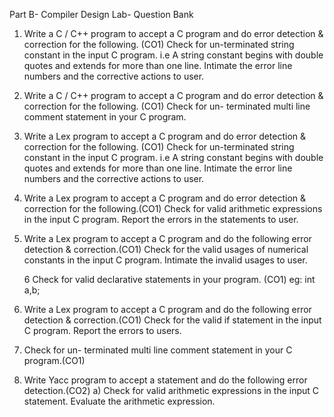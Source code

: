 Part B- Compiler Design Lab- Question Bank

1. Write a C / C++ program to accept a C program and do error detection & correction for the following. (CO1)
   Check for un-terminated string constant in the input C program. i.e A string constant begins with double quotes and extends for more than one line. Intimate the error line numbers and the corrective actions to user.

2. Write a C / C++ program to accept a C program and do error detection & correction for the following. (CO1)
   Check for un- terminated multi line comment statement in your C program.

3. Write a Lex program to accept a C program and do error detection & correction for the following. (CO1)
   Check for un-terminated string constant in the input C program. i.e A string constant begins with double quotes and extends for more than one line. Intimate the error line numbers and the corrective actions to user.

4. Write a Lex program to accept a C program and do error detection & correction for the following.(CO1)
   Check for valid arithmetic expressions in the input C program. Report the errors in the statements to user.

5. Write a Lex program to accept a C program and do the following error detection & correction.(CO1)
   Check for the valid usages of numerical constants in the input C program. Intimate the invalid usages to user.
   
   6 Check for valid declarative statements in your program. (CO1) eg: int a,b;

6. Write a Lex program to accept a C program and do the following error detection & correction.(CO1)
   Check for the valid if statement in the input C program. Report the errors to users.

7. Check for un- terminated multi line comment statement in your C program.(CO1)

8. Write Yacc program to accept a statement and do the following error detection.(CO2)
   a) Check for valid arithmetic expressions in the input C statement. Evaluate the arithmetic expression.
